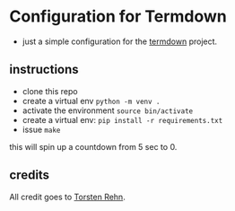 # Configuration for Termdown

* just a simple configuration for the [termdown](https://github.com/trehn/termdown) project.
 
## instructions

- clone this repo
- create a virtual env `python -m venv .`
- activate the environment `source bin/activate`
- create a  virtual env: `pip install -r requirements.txt`
- issue `make`

this will spin up a countdown from 5 sec to 0.

## credits

All credit goes to [Torsten Rehn](https://github.com/trehn).
